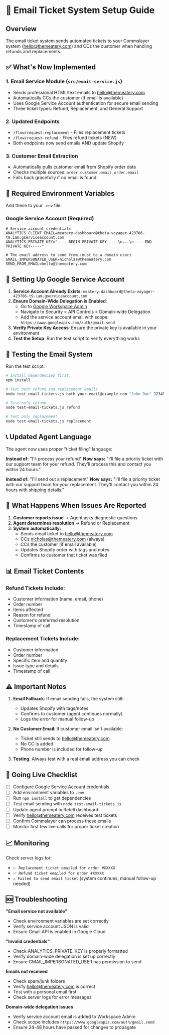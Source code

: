 # 📧 Email Ticket System Setup Guide

## Overview
The email ticket system sends automated tickets to your Commslayer system (hello@themeatery.com) and CCs the customer when handling refunds and replacements.

## ✅ What's Now Implemented

### 1. **Email Service Module** (`src/email-service.js`)
- Sends professional HTML/text emails to hello@themeatery.com
- Automatically CCs the customer (if email is available)
- Uses Google Service Account authentication for secure email sending
- Three ticket types: Refund, Replacement, and General Support

### 2. **Updated Endpoints**
- `/flow/request-replacement` - Files replacement tickets
- `/flow/request-refund` - Files refund tickets (NEW)
- Both endpoints now send emails AND update Shopify

### 3. **Customer Email Extraction**
- Automatically pulls customer email from Shopify order data
- Checks multiple sources: `order.customer.email`, `order.email`
- Falls back gracefully if no email is found

## 🔧 Required Environment Variables

Add these to your `.env` file:

### Google Service Account (Required)
```env
# Service account credentials
ANALYTICS_CLIENT_EMAIL=meatery-dashboard@theta-voyager-423706-t9.iam.gserviceaccount.com
ANALYTICS_PRIVATE_KEY="-----BEGIN PRIVATE KEY-----\n...\n-----END PRIVATE KEY-----"

# The email address to send from (must be a domain user)
GMAIL_IMPERSONATED_USER=nicholas@themeatery.com
SEND_FROM_EMAIL=hello@themeatery.com
```

## 📝 Setting Up Google Service Account

1. **Service Account Already Exists**: `meatery-dashboard@theta-voyager-423706-t9.iam.gserviceaccount.com`
2. **Ensure Domain-Wide Delegation is Enabled**:
   - Go to [Google Workspace Admin](https://admin.google.com)
   - Navigate to Security > API Controls > Domain-wide Delegation
   - Add the service account email with scope: `https://www.googleapis.com/auth/gmail.send`
3. **Verify Private Key Access**: Ensure the private key is available in your environment
4. **Test the Setup**: Run the test script to verify everything works

## 🧪 Testing the Email System

Run the test script:
```bash
# Install dependencies first
npm install

# Test both refund and replacement emails
node test-email-tickets.js both your-email@example.com "John Doe" 12345

# Test only refund
node test-email-tickets.js refund

# Test only replacement
node test-email-tickets.js replacement
```

## 📞 Updated Agent Language

The agent now uses proper "ticket filing" language:

**Instead of:** "I'll process your refund"
**Now says:** "I'll file a priority ticket with our support team for your refund. They'll process this and contact you within 24 hours."

**Instead of:** "I'll send out a replacement"
**Now says:** "I'll file a priority ticket with our support team for your replacement. They'll contact you within 24 hours with shipping details."

## 🎯 What Happens When Issues Are Reported

1. **Customer reports issue** → Agent asks diagnostic questions
2. **Agent determines resolution** → Refund or Replacement
3. **System automatically:**
   - Sends email ticket to hello@themeatery.com
   - CCs nicholas@themeatery.com (always)
   - CCs the customer (if email available)
   - Updates Shopify order with tags and notes
   - Confirms to customer that ticket was filed

## 📊 Email Ticket Contents

### Refund Tickets Include:
- Customer information (name, email, phone)
- Order number
- Items affected
- Reason for refund
- Customer's preferred resolution
- Timestamp of call

### Replacement Tickets Include:
- Customer information
- Order number
- Specific item and quantity
- Issue type and details
- Timestamp of call

## ⚠️ Important Notes

1. **Email Fallback**: If email sending fails, the system still:
   - Updates Shopify with tags/notes
   - Confirms to customer (agent continues normally)
   - Logs the error for manual follow-up

2. **No Customer Email**: If customer email isn't available:
   - Ticket still sends to hello@themeatery.com
   - No CC is added
   - Phone number is included for follow-up

3. **Testing**: Always test with a real email address you can check

## 🚀 Going Live Checklist

- [ ] Configure Google Service Account credentials
- [ ] Add environment variables to `.env`
- [ ] Run `npm install` to get dependencies
- [ ] Test email sending with `node test-email-tickets.js`
- [ ] Update agent prompt in Retell dashboard
- [ ] Verify hello@themeatery.com receives test tickets
- [ ] Confirm Commslayer can process these emails
- [ ] Monitor first few live calls for proper ticket creation

## 📈 Monitoring

Check server logs for:
- `✅ Replacement ticket emailed for order #XXXXX`
- `✅ Refund ticket emailed for order #XXXXX`
- `⚠️ Failed to send email ticket` (system continues, manual follow-up needed)

## 🆘 Troubleshooting

**"Email service not available"**
- Check environment variables are set correctly
- Verify service account JSON is valid
- Ensure Gmail API is enabled in Google Cloud

**"Invalid credentials"**
- Check ANALYTICS_PRIVATE_KEY is properly formatted
- Verify domain-wide delegation is set up correctly
- Ensure GMAIL_IMPERSONATED_USER has permission to send

**Emails not received**
- Check spam/junk folders
- Verify hello@themeatery.com is correct
- Test with a personal email first
- Check server logs for error messages

**Domain-wide delegation issues**
- Verify service account email is added to Workspace Admin
- Check scope includes `https://www.googleapis.com/auth/gmail.send`
- Ensure 24-48 hours have passed for changes to propagate
